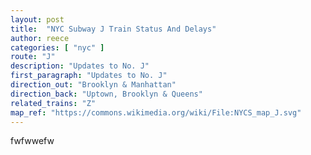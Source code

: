 ```yaml
---
layout: post
title:  "NYC Subway J Train Status And Delays"
author: reece
categories: [ "nyc" ]
route: "J"
description: "Updates to No. J"
first_paragraph: "Updates to No. J"
direction_out: "Brooklyn & Manhattan"
direction_back: "Uptown, Brooklyn & Queens"
related_trains: "Z"
map_ref: "https://commons.wikimedia.org/wiki/File:NYCS_map_J.svg"
---
```


fwfwwefw
